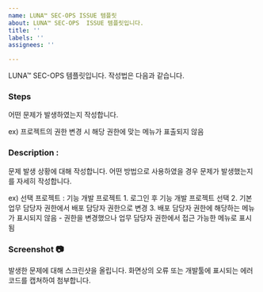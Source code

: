 ```yaml
---
name: LUNA™ SEC-OPS ISSUE 템플릿
about: LUNA™ SEC-OPS  ISSUE 템플릿입니다.
title: ''
labels: ''
assignees: ''

---
```


LUNA™ SEC-OPS   템플릿입니다.  작성법은 다음과 같습니다.

### Steps 
어떤 문제가 발생하였는지 작성합니다.

ex) 프로젝트의 권한 변경 시 해당 권한에 맞는 메뉴가 표출되지 않음

### Description :
문제 발생 상황에 대해 작성합니다. 어떤 방법으로 사용하였을 경우 문제가 발생했는지를 자세히 작성합니다.

ex) 선택 프로젝트 : 기능 개발 프로젝트
     1. 로그인 후 기능 개발 프로젝트 선택
     2. 기본 업무 담당자 권한에서 배포 담당자 권한으로 변경
     3. 배포 담당자 권한에 해당하는 메뉴가 표시되지 않음
         - 권한을 변경했으나 업무 담당자 권한에서 접근 가능한 메뉴로 표시됨

### Screenshot :camera:
발생한 문제에 대해 스크린샷을 올립니다.
화면상의 오류 또는 개발툴에 표시되는 에러 코드를 캡쳐하여 첨부합니다.
